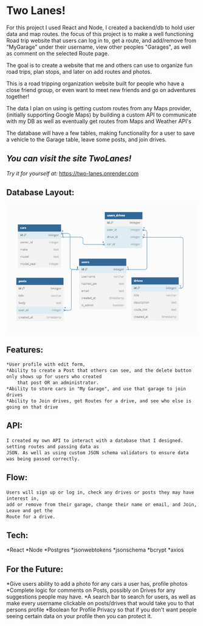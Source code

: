 # Two Lanes!

For this project I used React and Node, I created a backend/db to hold user data and map routes. the focus of this project is to make a well functioning Road trip website that users can log in to, get a route, and add/remove from "MyGarage" under their username, view other peoples "Garages", as well as comment on the selected Route page.

The goal is to create a website that me and others can use to organize fun road trips, plan stops, and later on add routes and photos.

This is a road tripping organization website built for people who have a close friend group, or even want to meet new friends and go on adventures together!

The data I plan on using is getting custom routes from any Maps provider,(initially supporting Google Maps) by building a custom API to communicate with my DB as well as eventually get routes from Maps and Weather API's

The database will have a few tables, making functionality for a user to save a vehicle to the Garage table, leave some posts, and join drives. 

## *You can visit the site TwoLanes!*

*Try it for yourself at:* https://two-lanes.onrender.com

## Database Layout:

![Database](Database.PNG)



## Features:
    *User profile with edit form,
    *Ability to create a Post that others can see, and the delete button only shows up for users who created 
        that post OR an administrator.
    *Ability to store cars in "My Garage", and use that garage to join drives
    *Ability to Join drives, get Routes for a drive, and see who else is going on that drive

## API:
    I created my own API to interact with a database that I designed. setting routes and passing data as 
    JSON. As well as using custom JSON schema validators to ensure data was being passed correctly.

## Flow:
    Users will sign up or log in, check any drives or posts they may have interest in, 
    add or remove from their garage, change their name or email, and Join, Leave and get the 
    Route for a drive.

## Tech:
*React
*Node
*Postgres
*jsonwebtokens
*jsonschema
*bcrypt
*axios


## For the Future:
*Give users ability to add a photo for any cars a user has, profile photos
*Complete logic for comments on Posts, possibly on Drives for any suggestions people may have.
*A search bar to search for users, as well as make every username clickable on 
    posts/drives that would take you to that persons profile
*Boolean for Profile Privacy so that if you don't want people seeing certain 
    data on your profile then you can protect it.




